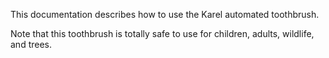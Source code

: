 This documentation describes how to use the Karel automated toothbrush.

Note that this toothbrush is totally safe to use for children, adults, wildlife, and trees.
